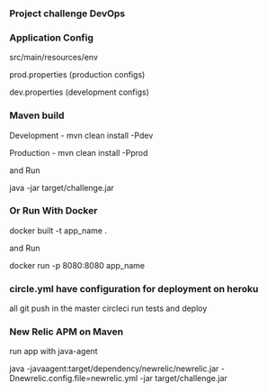 ### Project challenge DevOps


### Application Config

src/main/resources/env

prod.properties (production configs)

dev.properties (development configs)

### Maven build

Development - mvn clean install -Pdev

Production - mvn clean install -Pprod

and Run

java -jar target/challenge.jar

### Or Run With Docker

docker built -t app_name .

and Run

docker run -p 8080:8080 app_name


### circle.yml have configuration for deployment on heroku

all git push in the master circleci run tests and deploy

### New Relic APM on Maven

run app with java-agent

java -javaagent:target/dependency/newrelic/newrelic.jar -Dnewrelic.config.file=newrelic.yml -jar target/challenge.jar

